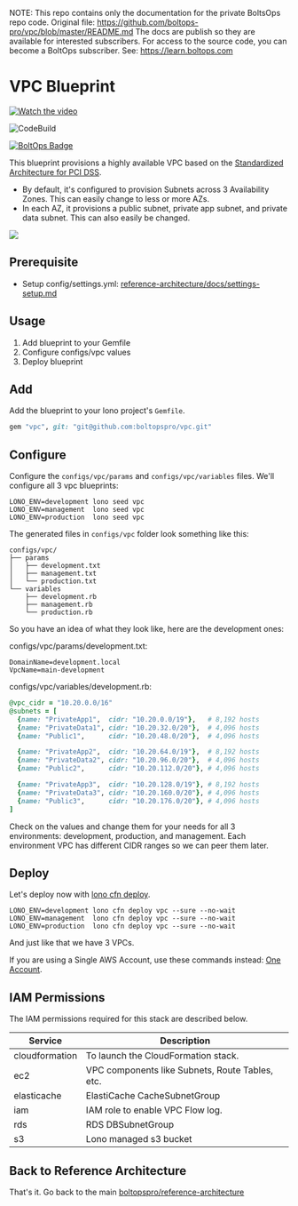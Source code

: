 <!-- note marker start -->
NOTE: This repo contains only the documentation for the private BoltsOps repo code.
Original file: https://github.com/boltops-pro/vpc/blob/master/README.md
The docs are publish so they are available for interested subscribers.
For access to the source code, you can become a BoltOps subscriber.
See: https://learn.boltops.com

<!-- note marker end -->

# VPC Blueprint

[![Watch the video](https://img.boltops.com/boltopspro/video-preview/multiple/vpc.png)](https://www.youtube.com/watch?v=--PX08gdst8)

![CodeBuild](https://codebuild.us-west-2.amazonaws.com/badges?uuid=eyJlbmNyeXB0ZWREYXRhIjoiaDByaE9HZEgrRFgxcHZhNXJIWnFpKzNwOHJJejRVVk9VVU00aW1XRFJtYzdhV0Z0L1hrTUp3cmdCTVpNWU5HL0daZTdPci9kem9mRE1XV3AvR3JCd1BVPSIsIml2UGFyYW1ldGVyU3BlYyI6IlBub2FjaVdMLzQ2dmVEOSsiLCJtYXRlcmlhbFNldFNlcmlhbCI6MX0%3D&branch=master)

[![BoltOps Badge](https://img.boltops.com/boltops/badges/boltops-badge.png)](https://www.boltops.com)

This blueprint provisions a highly available VPC based on the [Standardized Architecture for PCI DSS](https://docs.aws.amazon.com/quickstart/latest/compliance-pci/overview.html).

* By default, it's configured to provision Subnets across 3 Availability Zones. This can easily change to less or more AZs.
* In each AZ, it provisions a public subnet, private app subnet, and private data subnet. This can also easily be changed.

![](https://www.boltops.com/assets/faq/boltops-example-architecture-0a6fec7422d2caa0029c7fdfe3f8a62b3518591bf1a94e7b38849d46cd720daa.png)

## Prerequisite

* Setup config/settings.yml: [reference-architecture/docs/settings-setup.md](https://github.com/boltopspro/reference-architecture/blob/master/docs/settings-setup.md)

## Usage

1. Add blueprint to your Gemfile
2. Configure configs/vpc values
3. Deploy blueprint

## Add

Add the blueprint to your lono project's `Gemfile`.

```ruby
gem "vpc", git: "git@github.com:boltopspro/vpc.git"
```

## Configure

Configure the `configs/vpc/params` and `configs/vpc/variables` files. We'll configure all 3 vpc blueprints:

    LONO_ENV=development lono seed vpc
    LONO_ENV=management  lono seed vpc
    LONO_ENV=production  lono seed vpc

The generated files in `configs/vpc` folder look something like this:

    configs/vpc/
    ├── params
    │   ├── development.txt
    │   ├── management.txt
    │   └── production.txt
    └── variables
        ├── development.rb
        ├── management.rb
        └── production.rb

So you have an idea of what they look like, here are the development ones:

configs/vpc/params/development.txt:

    DomainName=development.local
    VpcName=main-development

configs/vpc/variables/development.rb:

```ruby
@vpc_cidr = "10.20.0.0/16"
@subnets = [
  {name: "PrivateApp1",  cidr: "10.20.0.0/19"},   # 8,192 hosts
  {name: "PrivateData1", cidr: "10.20.32.0/20"},  # 4,096 hosts
  {name: "Public1",      cidr: "10.20.48.0/20"},  # 4,096 hosts

  {name: "PrivateApp2",  cidr: "10.20.64.0/19"},  # 8,192 hosts
  {name: "PrivateData2", cidr: "10.20.96.0/20"},  # 4,096 hosts
  {name: "Public2",      cidr: "10.20.112.0/20"}, # 4,096 hosts

  {name: "PrivateApp3",  cidr: "10.20.128.0/19"}, # 8,192 hosts
  {name: "PrivateData3", cidr: "10.20.160.0/20"}, # 4,096 hosts
  {name: "Public3",      cidr: "10.20.176.0/20"}, # 4,096 hosts
]
```

Check on the values and change them for your needs for all 3 environments: development, production, and management. Each environment VPC has different CIDR ranges so we can peer them later.

## Deploy

Let's deploy now with [lono cfn deploy](https://lono.cloud/reference/lono-cfn-deploy/).

    LONO_ENV=development lono cfn deploy vpc --sure --no-wait
    LONO_ENV=management  lono cfn deploy vpc --sure --no-wait
    LONO_ENV=production  lono cfn deploy vpc --sure --no-wait

And just like that we have 3 VPCs.

If you are using a Single AWS Account, use these commands instead: [One Account](docs/one-account.md).

## IAM Permissions

The IAM permissions required for this stack are described below.

Service | Description
--- | ---
cloudformation | To launch the CloudFormation stack.
ec2 | VPC components like Subnets, Route Tables, etc.
elasticache | ElastiCache CacheSubnetGroup
iam | IAM role to enable VPC Flow log.
rds | RDS DBSubnetGroup
s3 | Lono managed s3 bucket

## Back to Reference Architecture

That's it. Go back to the main [boltopspro/reference-architecture](https://github.com/boltopspro/reference-architecture/blob/master/README.md)
